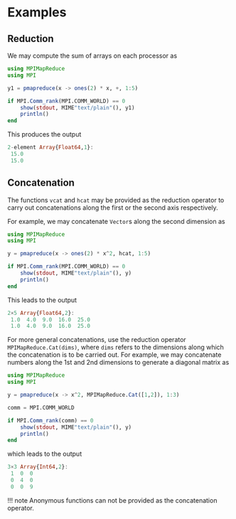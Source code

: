 # Examples
## Reduction

We may compute the sum of arrays on each processor as

```julia
using MPIMapReduce
using MPI

y1 = pmapreduce(x -> ones(2) * x, +, 1:5)

if MPI.Comm_rank(MPI.COMM_WORLD) == 0
    show(stdout, MIME"text/plain"(), y1)
    println()
end
```

This produces the output

```julia
2-element Array{Float64,1}:
 15.0
 15.0
```

## Concatenation

The functions `vcat` and `hcat` may be provided as the reduction operator to carry out concatenations along the first or the second axis respectively.

For example, we may concatenate `Vector`s along the second dimension as
```julia
using MPIMapReduce
using MPI

y = pmapreduce(x -> ones(2) * x^2, hcat, 1:5)

if MPI.Comm_rank(MPI.COMM_WORLD) == 0
    show(stdout, MIME"text/plain"(), y)
    println()
end
```

This leads to the output
```julia
2×5 Array{Float64,2}:
 1.0  4.0  9.0  16.0  25.0
 1.0  4.0  9.0  16.0  25.0
```

For more general concatenations, use the reduction operator `MPIMapReduce.Cat(dims)`, where `dims` refers to the dimensions along which the concatenation is to be carried out. For example, we may concatenate numbers along the 1st and 2nd dimensions to generate a diagonal matrix as

```julia
using MPIMapReduce
using MPI

y = pmapreduce(x -> x^2, MPIMapReduce.Cat([1,2]), 1:3)

comm = MPI.COMM_WORLD

if MPI.Comm_rank(comm) == 0
    show(stdout, MIME"text/plain"(), y)
    println()
end
```

which leads to the output

```julia
3×3 Array{Int64,2}:
 1  0  0
 0  4  0
 0  0  9
```

!!! note
    Anonymous functions can not be provided as the concatenation operator.
